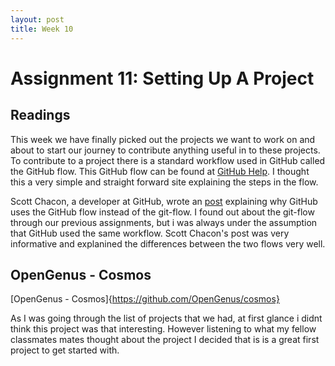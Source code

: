 ```yaml
---
layout: post
title: Week 10
---
```

# Assignment 11: Setting Up A Project

## Readings

This week we have finally picked out the projects we want to work on and about to start our journey to contribute anything useful in to these projects. To contribute to a project there is a standard workflow used in GitHub called the GitHub flow. This GitHub flow can be found at [GitHub Help](https://help.github.com/articles/github-flow/). I thought this a very simple and straight forward site explaining the steps in the flow. 

Scott Chacon, a developer at GitHub, wrote an [post](http://scottchacon.com/2011/08/31/github-flow.html) explaining why GitHub uses the GitHub flow instead of the git-flow. I found out about the git-flow through our previous assignments, but i was always under the assumption that GitHub used the same workflow. Scott Chacon's post was very informative and explanined the differences between the two flows very well.

## OpenGenus - Cosmos

[OpenGenus - Cosmos]{https://github.com/OpenGenus/cosmos}

As I was going through the list of projects that we had, at first glance i didnt think this project was that interesting. However listening to what my fellow classmates mates thought about the project I decided that is is a great first project to get started with.
